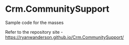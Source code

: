 # Crm.CommunitySupport
Sample code for the masses

Refer to the repository site - https://ryanwanderson.github.io/Crm.CommunitySupport/
